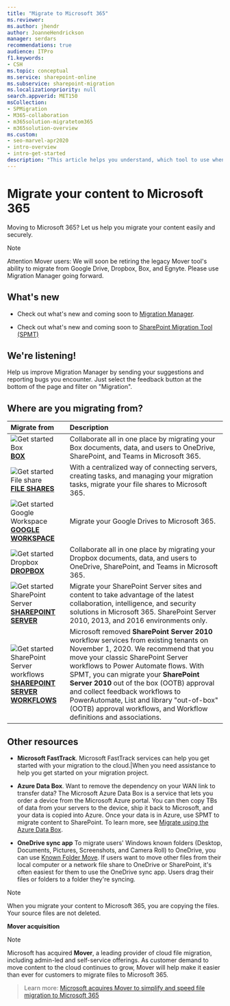 ```yaml
---
title: "Migrate to Microsoft 365"
ms.reviewer: 
ms.author: jhendr
author: JoanneHendrickson
manager: serdars
recommendations: true
audience: ITPro
f1.keywords:
- CSH
ms.topic: conceptual
ms.service: sharepoint-online
ms.subservice: sharepoint-migration
ms.localizationpriority: null
search.appverid: MET150
msCollection: 
- SPMigration
- M365-collaboration
- m365solution-migratetom365
- m365solution-overview
ms.custom:
- seo-marvel-apr2020
- intro-overview
- intro-get-started
description: "This article helps you understand, which tool to use when migrating content to SharePoint and OneDrive in Microsoft 365."
---
```


# Migrate your content to Microsoft 365

Moving to Microsoft 365? Let us help you migrate your content easily and securely.


>[!Note]
>Attention Mover users:  We will soon be retiring the legacy Mover tool's ability to migrate from Google Drive, Dropbox, Box, and Egnyte. Please use Migration Manager going forward.


## What's new

- Check out what's new and coming soon to [Migration Manager](mm-whats-new.md).

- Check out what's new and coming soon to [SharePoint Migration Tool (SPMT)](new-and-improved-features-in-the-sharepoint-migration-tool.md)


## We're listening!

Help us improve Migration Manager by sending your suggestions and reporting bugs you encounter. Just select the feedback button at the bottom of the page and filter on "Migration".  

##  Where are you migrating from?

|Migrate from|Description|
|:-----|:-----|
|![Get started **Box**](/office/media/icons/get-started-blue.png)</br> [**BOX**](mm-box-overview.md)|Collaborate all in one place by migrating your Box documents, data, and users to OneDrive, SharePoint, and Teams in Microsoft 365. |
|![Get started File share](/office/media/icons/get-started-blue.png) </br> [**FILE SHARES**](mm-get-started.md)|With a centralized way of connecting servers, creating tasks, and managing your migration tasks, migrate your file shares to Microsoft 365.|
|![Get started Google Workspace](/office/media/icons/get-started-blue.png) </br> [**GOOGLE WORKSPACE**](mm-google-overview.md)|Migrate your Google Drives to Microsoft 365. |
|![Get started Dropbox](/office/media/icons/get-started-blue.png) </br> [**DROPBOX**](mm-dropbox-overview.md)|Collaborate all in one place by migrating your Dropbox documents, data, and users to OneDrive, SharePoint, and Teams in Microsoft 365. |
|![Get started SharePoint Server](/office/media/icons/get-started-blue.png)</br>  [**SHAREPOINT SERVER**](introducing-the-sharepoint-migration-tool.md)|Migrate your SharePoint Server sites and content to take advantage of the latest collaboration, intelligence, and security solutions in Microsoft 365. SharePoint Server 2010, 2013, and 2016 environments only.|
|![Get started SharePoint Server workflows](/office/media/icons/get-started-blue.png)</br>  [**SHAREPOINT SERVER WORKFLOWS**](spmt-workflow-overview.md)|Microsoft removed **SharePoint Server 2010** workflow services from existing tenants on November 1, 2020. We recommend that you move your classic SharePoint Server workflows to Power Automate flows. With SPMT, you can migrate your **SharePoint Server 2010** out of the box (OOTB) approval and collect feedback workflows to PowerAutomate, List and library "out-of-box" (OOTB) approval workflows, and Workflow definitions and associations.|



## Other resources


- **Microsoft FastTrack**.  Microsoft FastTrack services can help you get started with your migration to the cloud.|When you need assistance to help you get started on your migration project.</br>

- **Azure Data Box**. Want to remove the dependency on your WAN link to transfer data?  The Microsoft Azure Data Box is a service that lets you order a device from the Microsoft Azure portal. You can then copy TBs of data from your servers to the device, ship it back to Microsoft, and your data is copied into Azure. Once your data is in Azure, use SPMT to migrate content to SharePoint. To learn more, see [Migrate using the Azure Data Box](how-to-migrate-file-share-content-to-SPO-using-AzureDataBox.md).</br>

- **OneDrive sync app**  To migrate users' Windows known folders (Desktop, Documents, Pictures, Screenshots, and Camera Roll) to OneDrive, you can use [Known Folder Move](/onedrive/redirect-known-folders). If users want to move other files from their local computer or a network file share to OneDrive or SharePoint, it's often easiest for them to use the OneDrive sync app. Users drag their files or folders to a folder they're syncing.  

>[!Note]
>When you migrate your content to Microsoft 365, you are copying the files.  Your source files are not deleted.

**Mover acquisition**

>[!Note]
> Microsoft has acquired **Mover**, a leading provider of cloud file migration, including admin-led and self-service offerings. As customer demand to move content to the cloud continues to grow, Mover will help make it easier than ever for customers to migrate files to Microsoft 365.

>Learn more:  [Microsoft acquires Mover to simplify and speed file migration to Microsoft 365](https://blogs.microsoft.com/blog/2019/10/21/microsoft-acquires-mover-to-simplify-and-speed-file-migration-to-microsoft-365/)
